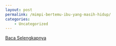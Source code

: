 ```yaml
---
layout: post
permalink: /mimpi-bertemu-ibu-yang-masih-hidup/
categories:
    - Uncategorized
---
```


[Baca Selengkapnya](/03)